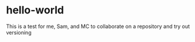 # hello-world
This is a test for me, Sam, and MC to collaborate on a repository and try out versioning

